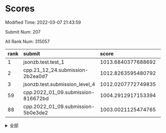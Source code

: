 # Scores

Modified Time: 2022-03-07 21:43:59

Submit Num: 207

All Rank Num: 315057

| rank |               submit               |       score        |       sigma        | pk_num |
| :--- | :--------------------------------- | :----------------- | :----------------- | :----- |
| 1    | jsonzb.test.test_1                 | 1013.6840377688692 | 0.8401298465195285 | 6084   |
| 2    | cpp.21_12_24.submission-2b2ea0d7   | 1012.8263595480792 | 0.7964905180825886 | 6088   |
| 3    | jsonzb.test.submission_level_4     | 1012.0207772749835 | 0.8133780981888434 | 6086   |
| 59   | cpp.2022_01_09.submission-816672bd | 1004.2912917153394 | 0.7197856096346841 | 6089   |
| 88   | cpp.2022_01_09.submission-5b0e3de2 | 1003.0021125474765 | 0.7034266186294426 | 6093   |


<details>
<summary>全部</summary>

| rank |                 submit                 |       score        |       sigma        | pk_num |
| :--- | :------------------------------------- | :----------------- | :----------------- | :----- |
| 1    | jsonzb.test.test_1                     | 1013.6840377688692 | 0.8401298465195285 | 6084   |
| 2    | cpp.21_12_24.submission-2b2ea0d7       | 1012.8263595480792 | 0.7964905180825886 | 6088   |
| 3    | jsonzb.test.submission_level_4         | 1012.0207772749835 | 0.8133780981888434 | 6086   |
| 4    | gobigger.level_3.submission_level_3_38 | 1011.585841186126  | 0.7860294606534648 | 6088   |
| 5    | gobigger.level_3.submission_level_3_44 | 1011.1692195650903 | 0.7673067824995357 | 6093   |
| 6    | gobigger.level_3.submission_level_3_42 | 1011.1517186074786 | 0.7901817112031441 | 6086   |
| 7    | gobigger.level_3.submission_level_3_11 | 1011.0314887071727 | 0.791365968138388  | 6085   |
| 8    | gobigger.level_3.submission_level_3_19 | 1010.9248071294825 | 0.7620180385532103 | 6092   |
| 9    | gobigger.level_3.submission_level_3_36 | 1010.7895984287542 | 0.7585317032881587 | 6091   |
| 10   | gobigger.level_3.submission_level_3_13 | 1010.7868552681207 | 0.7689879871748219 | 6089   |
| 11   | gobigger.level_3.submission_level_3_22 | 1010.7171346052954 | 0.7665961626342576 | 6089   |
| 12   | gobigger.level_3.submission_level_3_31 | 1010.6571806505415 | 0.7664082952069498 | 6086   |
| 13   | gobigger.level_3.submission_level_3_43 | 1010.6516079630363 | 0.7828142945761087 | 6090   |
| 14   | gobigger.level_3.submission_level_3_49 | 1010.6445130079974 | 0.748263908562329  | 6091   |
| 15   | gobigger.level_3.submission_level_3_10 | 1010.624822950433  | 0.7661588430362334 | 6081   |
| 16   | gobigger.level_3.submission_level_3_16 | 1010.5769570767432 | 0.7673745694066132 | 6088   |
| 17   | gobigger.level_3.submission_level_3_46 | 1010.5763117105322 | 0.7607370709571417 | 6084   |
| 18   | gobigger.level_3.submission_level_3_6  | 1010.4679488625105 | 0.7515314235132572 | 6087   |
| 19   | gobigger.level_3.submission_level_3_48 | 1010.272494221873  | 0.7575985030965168 | 6087   |
| 20   | gobigger.level_3.submission_level_3_17 | 1010.1766811582729 | 0.7728029460032059 | 6083   |
| 21   | gobigger.level_3.submission_level_3_7  | 1010.1751653043955 | 0.776157310687221  | 6089   |
| 22   | gobigger.level_3.submission_level_3_23 | 1010.1632433740491 | 0.7447675659522801 | 6088   |
| 23   | gobigger.level_3.submission_level_3_26 | 1010.1434871328836 | 0.7667881238881861 | 6089   |
| 24   | gobigger.level_3.submission_level_3_21 | 1010.0973266690972 | 0.7735179736298092 | 6086   |
| 25   | gobigger.level_3.submission_level_3_39 | 1010.0812713536051 | 0.7524314287583524 | 6087   |
| 26   | gobigger.level_3.submission_level_3_4  | 1010.0280901569338 | 0.7785982481581036 | 6090   |
| 27   | gobigger.level_3.submission_level_3_33 | 1009.8804624219173 | 0.7257400236191783 | 6084   |
| 28   | gobigger.level_3.submission_level_3_30 | 1009.8346251291199 | 0.7494236362558729 | 6087   |
| 29   | gobigger.level_3.submission_level_3_2  | 1009.7905053520653 | 0.760289973336499  | 6091   |
| 30   | gobigger.level_3.submission_level_3_18 | 1009.7439649359435 | 0.7578481634273125 | 6085   |
| 31   | gobigger.level_3.submission_level_3_8  | 1009.6691173899961 | 0.7612595063472932 | 6089   |
| 32   | gobigger.level_3.submission_level_3_14 | 1009.6055537216257 | 0.7652141027601775 | 6089   |
| 33   | gobigger.level_3.submission_level_3_24 | 1009.5856918268012 | 0.7502275849731561 | 6092   |
| 34   | gobigger.level_3.submission_level_3_41 | 1009.5819792304865 | 0.7734807893172974 | 6089   |
| 35   | gobigger.level_3.submission_level_3_1  | 1009.5294731399149 | 0.7558894285837366 | 6088   |
| 36   | gobigger.level_3.submission_level_3_40 | 1009.3605483430882 | 0.7381361152157033 | 6091   |
| 37   | gobigger.level_3.submission_level_3_12 | 1009.3599677762002 | 0.7505045120897971 | 6086   |
| 38   | gobigger.level_3.submission_level_3_9  | 1009.303744398426  | 0.7783673225535531 | 6089   |
| 39   | gobigger.level_3.submission_level_3_5  | 1009.2671930450665 | 0.7457878665141484 | 6089   |
| 40   | gobigger.level_3.submission_level_3_28 | 1009.2065865806336 | 0.7597802529647064 | 6085   |
| 41   | gobigger.level_3.submission_level_3_47 | 1009.1447635161451 | 0.7821385449297127 | 6091   |
| 42   | gobigger.level_3.submission_level_3_20 | 1009.0052691712658 | 0.7715972030683824 | 6086   |
| 43   | gobigger.level_3.submission_level_3_29 | 1008.9844941978108 | 0.7400323868081905 | 6090   |
| 44   | gobigger.level_3.submission_level_3_32 | 1008.9183340240376 | 0.7410771808371216 | 6084   |
| 45   | gobigger.level_3.submission_level_3_34 | 1008.9003228606796 | 0.7532386690301994 | 6088   |
| 46   | gobigger.level_3.submission_level_3_37 | 1008.8172893369889 | 0.7607004534995537 | 6091   |
| 47   | gobigger.level_3.submission_level_3_3  | 1008.7517139303793 | 0.7410465012069734 | 6082   |
| 48   | gobigger.level_3.submission_level_3_27 | 1008.6972177758968 | 0.7572921634954634 | 6087   |
| 49   | gobigger.level_3.submission_level_3_45 | 1008.690240789374  | 0.7578379909838907 | 6084   |
| 50   | gobigger.level_3.submission_level_3_35 | 1008.6163170063232 | 0.7410256028638933 | 6085   |
| 51   | gobigger.level_3.submission_level_3_0  | 1008.4503792648273 | 0.7402174026750599 | 6088   |
| 52   | gobigger.level_3.submission_level_3_25 | 1008.3946332141192 | 0.7384360312447129 | 6085   |
| 53   | gobigger.level_3.submission_level_3_15 | 1008.3553610828593 | 0.7716405771820379 | 6088   |
| 54   | gobigger.level_1.submission_level_1_39 | 1005.2067733428245 | 0.7275494034257655 | 6088   |
| 55   | gobigger.level_1.submission_level_1_36 | 1004.6016453452436 | 0.7217446451720169 | 6086   |
| 56   | gobigger.level_1.submission_level_1_44 | 1004.574905890107  | 0.7069412973944302 | 6091   |
| 57   | gobigger.level_1.submission_level_1_32 | 1004.4666187676693 | 0.7175133143314211 | 6085   |
| 58   | gobigger.level_1.submission_level_1_34 | 1004.4085197411949 | 0.708367491246992  | 6090   |
| 59   | cpp.2022_01_09.submission-816672bd     | 1004.2912917153394 | 0.7197856096346841 | 6089   |
| 60   | gobigger.level_1.submission_level_1_47 | 1004.0730649293848 | 0.7176470216128482 | 6085   |
| 61   | gobigger.level_1.submission_level_1_29 | 1004.0517740976212 | 0.7295445925486882 | 6088   |
| 62   | gobigger.level_1.submission_level_1_26 | 1003.9618567967075 | 0.7183999288128611 | 6087   |
| 63   | gobigger.level_1.submission_level_1_42 | 1003.9614293268766 | 0.7125480162857172 | 6087   |
| 64   | gobigger.level_1.submission_level_1_40 | 1003.8956349831151 | 0.7168829185678772 | 6090   |
| 65   | gobigger.level_1.submission_level_1_45 | 1003.8169801571914 | 0.719403368308254  | 6090   |
| 66   | gobigger.level_1.submission_level_1_18 | 1003.7889802757769 | 0.7080982784634159 | 6091   |
| 67   | gobigger.level_1.submission_level_1_12 | 1003.7825816891485 | 0.7145972658704095 | 6089   |
| 68   | gobigger.level_1.submission_level_1_14 | 1003.7363998304984 | 0.7204586288097437 | 6088   |
| 69   | gobigger.level_1.submission_level_1_38 | 1003.7302439379346 | 0.7259188041161871 | 6086   |
| 70   | gobigger.level_1.submission_level_1_27 | 1003.7286947521676 | 0.7183529439552735 | 6094   |
| 71   | gobigger.level_1.submission_level_1_21 | 1003.6823080338684 | 0.7129270667482104 | 6085   |
| 72   | gobigger.level_1.submission_level_1_10 | 1003.6652039050311 | 0.7062935962330592 | 6087   |
| 73   | gobigger.level_1.submission_level_1_4  | 1003.6310213961219 | 0.7196401766197943 | 6089   |
| 74   | gobigger.level_1.submission_level_1_31 | 1003.6056362064086 | 0.7193808815317663 | 6085   |
| 75   | gobigger.level_1.submission_level_1_22 | 1003.5413121334315 | 0.7149597369700114 | 6087   |
| 76   | gobigger.level_1.submission_level_1_46 | 1003.51072549571   | 0.7275704493344027 | 6088   |
| 77   | gobigger.level_1.submission_level_1_41 | 1003.4903567696035 | 0.7182232858155094 | 6085   |
| 78   | gobigger.level_1.submission_level_1_19 | 1003.4734596994664 | 0.7203988930192698 | 6087   |
| 79   | gobigger.level_1.submission_level_1_1  | 1003.4230157311625 | 0.7196166666036204 | 6087   |
| 80   | gobigger.level_1.submission_level_1_49 | 1003.4024997509486 | 0.7208846463962202 | 6089   |
| 81   | gobigger.level_1.submission_level_1_0  | 1003.3779954580008 | 0.7087649131326421 | 6085   |
| 82   | gobigger.level_1.submission_level_1_37 | 1003.2807004839891 | 0.7162700290413495 | 6090   |
| 83   | gobigger.level_1.submission_level_1_5  | 1003.2746219278949 | 0.720925101431539  | 6088   |
| 84   | gobigger.level_1.submission_level_1_17 | 1003.1174863151888 | 0.7170201363369304 | 6088   |
| 85   | gobigger.level_1.submission_level_1_24 | 1003.0966810905255 | 0.7171066441911158 | 6085   |
| 86   | gobigger.level_1.submission_level_1_3  | 1003.0871181437138 | 0.717826013245946  | 6090   |
| 87   | gobigger.level_1.submission_level_1_20 | 1003.0517242810135 | 0.7155868694393988 | 6091   |
| 88   | cpp.2022_01_09.submission-5b0e3de2     | 1003.0021125474765 | 0.7034266186294426 | 6093   |
| 89   | gobigger.level_1.submission_level_1_8  | 1002.9500350453234 | 0.7156819847177407 | 6091   |
| 90   | gobigger.level_1.submission_level_1_33 | 1002.867578317155  | 0.7184749056796338 | 6089   |
| 91   | gobigger.level_1.submission_level_1_23 | 1002.8323759535475 | 0.725033794560001  | 6093   |
| 92   | gobigger.level_1.submission_level_1_11 | 1002.7967440680003 | 0.7145021769044005 | 6084   |
| 93   | gobigger.level_1.submission_level_1_13 | 1002.7648896024612 | 0.7135825075949651 | 6088   |
| 94   | gobigger.level_1.submission_level_1_30 | 1002.7310428361506 | 0.7150751540458495 | 6092   |
| 95   | gobigger.level_1.submission_level_1_2  | 1002.709814770199  | 0.7165838346976927 | 6078   |
| 96   | gobigger.level_1.submission_level_1_43 | 1002.7086407497045 | 0.7246823342754255 | 6087   |
| 97   | gobigger.level_1.submission_level_1_25 | 1002.6833223712201 | 0.7159676159437978 | 6088   |
| 98   | gobigger.level_1.submission_level_1_48 | 1002.4817187513296 | 0.7112480895286956 | 6087   |
| 99   | gobigger.level_1.submission_level_1_9  | 1002.453145484569  | 0.7103890442718089 | 6087   |
| 100  | gobigger.level_1.submission_level_1_7  | 1002.4475163687223 | 0.7121422029480311 | 6087   |
| 101  | gobigger.level_1.submission_level_1_28 | 1002.4380000789162 | 0.7145211612465445 | 6088   |
| 102  | gobigger.level_1.submission_level_1_6  | 1002.3037955426393 | 0.7129854677903964 | 6082   |
| 103  | gobigger.level_1.submission_level_1_15 | 1002.1533483451891 | 0.7056153407974177 | 6091   |
| 104  | gobigger.level_1.submission_level_1_16 | 1001.8350309008777 | 0.7108847025824296 | 6087   |
| 105  | gobigger.level_1.submission_level_1_35 | 1001.789663937995  | 0.7053535571086189 | 6087   |
| 106  | gobigger.random.submission_random_8    | 997.8308528446039  | 0.7102795680545267 | 6093   |
| 107  | gobigger.random.submission_random_18   | 997.6180274964585  | 0.6934272261501407 | 6089   |
| 108  | gobigger.random.submission_random_0    | 997.2016247781901  | 0.698235009730435  | 6090   |
| 109  | gobigger.random.submission_random_17   | 997.139482820854   | 0.7017997087336977 | 6090   |
| 110  | gobigger.random.submission_random_32   | 997.0876435767055  | 0.7015631361862477 | 6088   |
| 111  | gobigger.random.submission_random_30   | 996.9432519900325  | 0.697010626784751  | 6089   |
| 112  | gobigger.random.submission_random_5    | 996.9027819025732  | 0.7104140204258462 | 6086   |
| 113  | gobigger.random.submission_random_26   | 996.7712273939388  | 0.7023637852621673 | 6089   |
| 114  | gobigger.random.submission_random_9    | 996.6427319454076  | 0.7147341051532522 | 6086   |
| 115  | gobigger.random.submission_random_22   | 996.6017762749357  | 0.7145734144047589 | 6085   |
| 116  | gobigger.random.submission_random_16   | 996.5469308355472  | 0.7170552639974729 | 6086   |
| 117  | gobigger.random.submission_random_33   | 996.498920022885   | 0.7061152213247346 | 6086   |
| 118  | gobigger.random.submission_random_36   | 996.4846809171693  | 0.6997972577201292 | 6083   |
| 119  | gobigger.random.submission_random_48   | 996.4835594055461  | 0.7054492496007669 | 6088   |
| 120  | gobigger.random.submission_random_41   | 996.4551603564531  | 0.7020266660213821 | 6091   |
| 121  | gobigger.random.submission_random_7    | 996.3760800039012  | 0.717056496585514  | 6086   |
| 122  | gobigger.random.submission_random_40   | 996.3152859894709  | 0.7248417349511722 | 6088   |
| 123  | gobigger.random.submission_random_42   | 996.3111945524813  | 0.6991826492538173 | 6085   |
| 124  | gobigger.random.submission_random_1    | 996.2856036231533  | 0.704611359860608  | 6090   |
| 125  | gobigger.random.submission_random_28   | 996.2721299787198  | 0.6982713238125201 | 6088   |
| 126  | gobigger.random.submission_random_29   | 996.1840047205595  | 0.6992697510850971 | 6089   |
| 127  | gobigger.random.submission_random_13   | 996.1057051478433  | 0.7060540504403023 | 6091   |
| 128  | gobigger.random.submission_random_6    | 996.0579463921489  | 0.7060857103675979 | 6086   |
| 129  | gobigger.random.submission_random_20   | 996.0524561693155  | 0.7105523811138765 | 6089   |
| 130  | gobigger.random.submission_random_44   | 996.0408105538203  | 0.7149766209417645 | 6085   |
| 131  | gobigger.random.submission_random_49   | 995.9886661519507  | 0.70859514425035   | 6091   |
| 132  | gobigger.random.submission_random_23   | 995.9548916243847  | 0.7192134468138592 | 6089   |
| 133  | gobigger.random.submission_random_31   | 995.9506964423906  | 0.7032034470807077 | 6092   |
| 134  | gobigger.random.submission_random_14   | 995.8551973226122  | 0.6997006890829541 | 6086   |
| 135  | gobigger.random.submission_random_21   | 995.84829778444    | 0.7012267984213209 | 6088   |
| 136  | gobigger.random.submission_random_10   | 995.8344072446515  | 0.7114539952819862 | 6090   |
| 137  | gobigger.random.submission_random_25   | 995.7583656061146  | 0.7024960026089851 | 6084   |
| 138  | gobigger.random.submission_random_47   | 995.7364497263509  | 0.720024804233867  | 6090   |
| 139  | gobigger.random.submission_random_38   | 995.7335301554067  | 0.7095234415133332 | 6087   |
| 140  | gobigger.random.submission_random_37   | 995.7244791508357  | 0.7128504418059295 | 6090   |
| 141  | gobigger.random.submission_random_11   | 995.7158057897229  | 0.7146821120662824 | 6092   |
| 142  | gobigger.random.submission_random_34   | 995.7007394239077  | 0.7007742477668882 | 6081   |
| 143  | gobigger.random.submission_random_3    | 995.686456919329   | 0.7142410425216242 | 6088   |
| 144  | gobigger.random.submission_random_39   | 995.6587270413835  | 0.717930232962013  | 6091   |
| 145  | gobigger.random.submission_random_43   | 995.6521997939749  | 0.707102674861977  | 6087   |
| 146  | gobigger.random.submission_random_27   | 995.6464003921365  | 0.7112607737738056 | 6089   |
| 147  | gobigger.random.submission_random_46   | 995.5200495707712  | 0.7154941613549136 | 6091   |
| 148  | gobigger.random.submission_random_45   | 995.4321453958728  | 0.7108120927945517 | 6081   |
| 149  | gobigger.random.submission_random_4    | 995.4263059626281  | 0.7082724752215107 | 6092   |
| 150  | gobigger.random.submission_random_15   | 995.2921807625853  | 0.7247015061004206 | 6082   |
| 151  | gobigger.random.submission_random_2    | 995.0507880671454  | 0.7069833804552133 | 6085   |
| 152  | gobigger.random.submission_random_24   | 995.0130091081229  | 0.7238801200662623 | 6087   |
| 153  | gobigger.random.submission_random_12   | 994.8072971047453  | 0.7139108545287428 | 6090   |
| 154  | gobigger.random.submission_random_35   | 994.4457535056109  | 0.7120878100771694 | 6091   |
| 155  | gobigger.level_2.submission_level_2_28 | 994.3717257706993  | 0.7454799319040829 | 6094   |
| 156  | gobigger.random.submission_random_19   | 994.2826228758471  | 0.721415555337711  | 6080   |
| 157  | gobigger.level_2.submission_level_2_7  | 994.1330714772668  | 0.7363768063616732 | 6090   |
| 158  | gobigger.level_2.submission_level_2_32 | 994.0382791758161  | 0.7467878914386639 | 6091   |
| 159  | gobigger.level_2.submission_level_2_34 | 993.6878504131255  | 0.7333666722047834 | 6088   |
| 160  | gobigger.level_2.submission_level_2_39 | 993.3626776377533  | 0.725652892383709  | 6092   |
| 161  | gobigger.level_2.submission_level_2_15 | 993.324243787502   | 0.7454561566082584 | 6088   |
| 162  | gobigger.level_2.submission_level_2_33 | 993.3095013068603  | 0.7366271228267264 | 6089   |
| 163  | gobigger.level_2.submission_level_2_30 | 993.237220603509   | 0.7366030436935762 | 6091   |
| 164  | gobigger.level_2.submission_level_2_43 | 993.1357611702191  | 0.7252066363680908 | 6088   |
| 165  | gobigger.level_2.submission_level_2_2  | 993.058151886792   | 0.7424111761184167 | 6088   |
| 166  | gobigger.level_2.submission_level_2_48 | 993.007032562666   | 0.7440694644319893 | 6088   |
| 167  | gobigger.level_2.submission_level_2_42 | 993.0030754149365  | 0.7223708974000281 | 6085   |
| 168  | gobigger.level_2.submission_level_2_18 | 992.9480969759014  | 0.7375093076968403 | 6089   |
| 169  | gobigger.level_2.submission_level_2_38 | 992.9179286150855  | 0.737534064900285  | 6088   |
| 170  | gobigger.level_2.submission_level_2_25 | 992.8615283237003  | 0.7359657947545967 | 6091   |
| 171  | gobigger.level_2.submission_level_2_23 | 992.8397029323434  | 0.7413200294824781 | 6089   |
| 172  | gobigger.level_2.submission_level_2_3  | 992.8175487432658  | 0.7436687668891168 | 6089   |
| 173  | gobigger.level_2.submission_level_2_21 | 992.7229285977277  | 0.7379666392734463 | 6092   |
| 174  | gobigger.level_2.submission_level_2_36 | 992.5304083855691  | 0.7559599388013399 | 6089   |
| 175  | gobigger.level_2.submission_level_2_12 | 992.5135518097707  | 0.7592921429384619 | 6084   |
| 176  | gobigger.level_2.submission_level_2_8  | 992.4492013871667  | 0.7339211752826899 | 6088   |
| 177  | gobigger.level_2.submission_level_2_4  | 992.4324291212649  | 0.7636570694652345 | 6086   |
| 178  | gobigger.level_2.submission_level_2_5  | 992.4135926402777  | 0.7463576203400051 | 6087   |
| 179  | gobigger.level_2.submission_level_2_49 | 992.3783970211404  | 0.7278115234483915 | 6089   |
| 180  | gobigger.level_2.submission_level_2_13 | 992.2864319416697  | 0.7541359523484935 | 6088   |
| 181  | gobigger.level_2.submission_level_2_16 | 992.2633038463856  | 0.749828264944504  | 6090   |
| 182  | gobigger.level_2.submission_level_2_19 | 992.2394474370453  | 0.7542536385556248 | 6089   |
| 183  | gobigger.level_2.submission_level_2_11 | 992.152832445337   | 0.7353683437211921 | 6092   |
| 184  | gobigger.level_2.submission_level_2_14 | 992.1098429190992  | 0.7350479579763773 | 6091   |
| 185  | gobigger.level_2.submission_level_2_9  | 991.8619944904051  | 0.7473680714201837 | 6092   |
| 186  | gobigger.level_2.submission_level_2_0  | 991.8130323015873  | 0.7403763316851648 | 6087   |
| 187  | gobigger.level_2.submission_level_2_45 | 991.8125466614787  | 0.7369996419876863 | 6086   |
| 188  | gobigger.level_2.submission_level_2_37 | 991.8068175663448  | 0.744310936727274  | 6090   |
| 189  | gobigger.level_2.submission_level_2_22 | 991.6832107416604  | 0.7515990749267636 | 6090   |
| 190  | gobigger.level_2.submission_level_2_44 | 991.6558329470728  | 0.7432929861307945 | 6087   |
| 191  | gobigger.level_2.submission_level_2_47 | 991.61930425252    | 0.7433193237096383 | 6092   |
| 192  | gobigger.level_2.submission_level_2_17 | 991.4937636022722  | 0.7554150306611186 | 6091   |
| 193  | gobigger.level_2.submission_level_2_10 | 991.4700535582863  | 0.7449771581255555 | 6091   |
| 194  | gobigger.level_2.submission_level_2_27 | 991.4146469663534  | 0.7501516746918545 | 6087   |
| 195  | gobigger.level_2.submission_level_2_41 | 991.333796362909   | 0.7509357682313548 | 6093   |
| 196  | gobigger.level_2.submission_level_2_6  | 991.1488462668401  | 0.7794978375214869 | 6087   |
| 197  | gobigger.level_2.submission_level_2_26 | 991.146596272444   | 0.7517218273680494 | 6088   |
| 198  | gobigger.level_2.submission_level_2_46 | 990.812727653791   | 0.7427154923006256 | 6086   |
| 199  | gobigger.level_2.submission_level_2_1  | 990.8070055070309  | 0.7634884084932488 | 6091   |
| 200  | gobigger.level_2.submission_level_2_29 | 990.7807503548911  | 0.775123027637017  | 6092   |
| 201  | gobigger.level_2.submission_level_2_20 | 990.545673541652   | 0.7674580795421384 | 6091   |
| 202  | gobigger.level_2.submission_level_2_24 | 990.3668521633341  | 0.7629391801306566 | 6091   |
| 203  | gobigger.level_2.submission_level_2_31 | 990.333752495518   | 0.7719760617410245 | 6090   |
| 204  | gobigger.level_2.submission_level_2_40 | 990.1519478286273  | 0.7621773053058302 | 6086   |
| 205  | gobigger.level_2.submission_level_2_35 | 989.7655444399418  | 0.7629660852759818 | 6088   |
| 206  | gobigger.none.submission_none_1        | 978.9484797397286  | 1.2756289851604483 | 6088   |
| 207  | gobigger.none.submission_none_0        | 976.633628406979   | 1.4469433542428467 | 6085   |

</details>